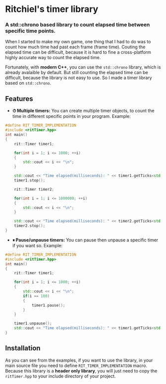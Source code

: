 # Ritchiel's timer library

### A std::chrono based library to count elapsed time between specific time points.

When I started to make my own game, one thing that I had to do was to count how much time had
past each frame (frame time). Couting the elapsed time can be difficult, because it is hard to
fine a cross-platform highly accurate way to count the elapsed time.

Fortunately, with **modern C++**, you can use the ```std::chrono``` library, which is already avalaible
by default. But still counting the elapsed time can be difficult, because the library is not easy to use.
So I made a timer library based on ```std::chrono```.

## Features

- **⏱ Multiple timers:** You can create multiple timer objects, to count the time in different specific points in your program.
Example:
```c++
#define RIT_TIMER_IMPLEMENTATION
#include <ritTimer.hpp>
int main()
{
    rit::Timer timer1;

    for(int i = 1; i <= 1000; ++i)
    {
        std::cout << i << "\n";
    }

    std::cout << "Time elapsed(milliseconds): " << timer1.getTicks<std::milli>() << "\n";
    timer1.stop();

    rit::Timer timer2;

    for(int i = 1; i <= 1000000; ++i)
    {
        std::cout << i << "\n";
    }

    std::cout << "Time elapsed(milliseconds): " << timer2.getTicks<std::milli>() << "\n";
    timer2.stop();
}
```

- **⏸ Pause/unpause timers:** You can pause then unpause a specific timer if you want so. Example:
```c++
#define RIT_TIMER_IMPLEMENTATION
#include <ritTimer.hpp>
int main()
{
    rit::Timer timer1;

    for(int i = 1; i <= 1000; ++i)
    {
        std::cout << i << "\n";
        if(i == 100)
        {
            timer1.pause();
        }
    }

    timer1.unpause();
    std::cout << "Time elapsed(milliseconds): " << timer1.getTicks<std::milli>() << "\n";
}
```

## Installation
As you can see from the examples, if you want to use the library, in your main source file you need to define
`RIT_TIMER_IMPLEMENTATION` macro. Because this library is a **header only library**, you will just need to copy
the `ritTimer.hpp` to your include directory of your project.
